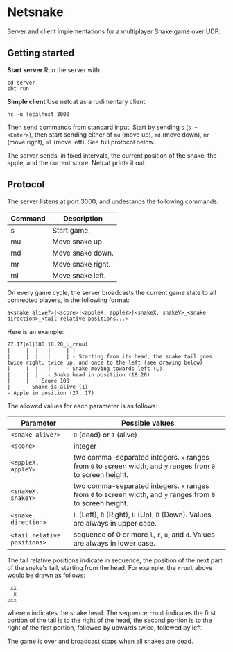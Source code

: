 # Netsnake

Server and client implementations for a multiplayer Snake game over UDP.

## Getting started

**Start server**
Run the server with
```
cd server
sbt run
```

**Simple client**
Use netcat as a rudimentary client:
```
nc -u localhost 3000
```

Then send commands from standard input. Start by sending `s` (`s + <Enter>`), then start sending either of `mu` (move up), `md` (move down), `mr` (move right), `ml` (move left). See full protocol below.

The server sends, in fixed intervals, the current position of the snake, the apple, and the current score. Netcat prints it out.

## Protocol

The server listens at port 3000, and undestands the following commands:

Command | Description
--------|------------
s       | Start game.
mu      | Move snake up.
md      | Move snake down.
mr      | Move snake right.
ml      | Move snake left.

On every game cycle, the server broadcasts the current game state to all connected players, in the following format:

```
a<snake alive?>|<score>|<appleX, appleY>|<snakeX, snakeY>_<snake direction>_<tail relative positions...>
```

Here is an example:
```
27,17|a1|100|18,20_L_rruul
|     |  |   |     | |
|     |  |   |     | - Starting from its head, the snake tail goes twice right, twice up, and once to the left (see drawing below)
|     |  |   |     - Snake moving towards left (L).
|     |  |   - Snake head in positiion (18,20)
|     |  - Score 100
|     - Snake is alive (1)
- Apple in position (27, 17)
```

The allowed values for each parameter is as follows:

Parameter                   | Possible values
----------------------------|----------------
`<snake alive?>`            | `0` (dead) or `1` (alive)
`<score>`                   | integer
`<appleX, appleY>`          | two comma-separated integers. `x` ranges from `0` to screen width, and `y` ranges from `0` to screen height.
`<snakeX, snakeY>`          | two comma-separated integers. `x` ranges from `0` to screen width, and `y` ranges from `0` to screen height.
`<snake direction>`         | `L` (Left), `R` (Right), `U` (Up), `D` (Down). Values are always in upper case.
`<tail relative positions>` | sequence of 0 or more `l`, `r`, `u`, and `d`. Values are always in lower case.

The tail relative positions indicate in sequence, the position of the next part of the snake's tail, starting from the head. For example, the `rruul` above would be drawn as follows:

```
 xx
  x
oxx
```
where `o` indicates the snake head. The sequence `rruul` indicates the first portion of the tail is to the right of the head, the second portion is to the right of the first portion, followed by upwards twice, followed by left.

The game is over and broadcast stops when all snakes are dead.
